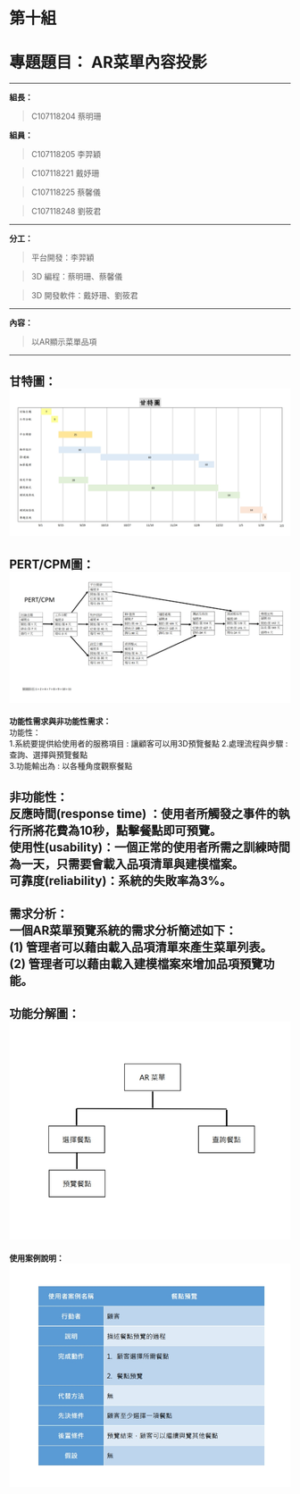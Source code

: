 # 第十組

# 專題題目： AR菜單內容投影
---
 **組長：**
> C107118204 蔡明珊 

 **組員：**
> C107118205 李羿穎

> C107118221 戴妤珊

> C107118225 蔡馨儀

> C107118248 劉筱君
---
**分工：**
> 平台開發：李羿穎

> 3D 編程：蔡明珊、蔡馨儀

> 3D 開發軟件：戴妤珊、劉筱君
---
**內容：**
> 以AR顯示菜單品項
---
**甘特圖：**
![](甘特圖.jpg "甘特圖")
---
**PERT/CPM圖：**
![](pert.jpg "PERT/CPM圖")
----  
**功能性需求與非功能性需求：**   
功能性：  
1.系統要提供給使用者的服務項目 : 讓顧客可以用3D預覽餐點 
2.處理流程與步驟 : 查詢、選擇與預覽餐點  
3.功能輸出為 : 以各種角度觀察餐點   
  
非功能性：   
反應時間(response time) ：使用者所觸發之事件的執行所將花費為10秒，點擊餐點即可預覽。   
使用性(usability)：一個正常的使用者所需之訓練時間為一天，只需要會載入品項清單與建模檔案。  
可靠度(reliability)：系統的失敗率為3%。   
----  
**需求分析：**   
一個AR菜單預覽系統的需求分析簡述如下：  
(1) 管理者可以藉由載入品項清單來產生菜單列表。 
(2) 管理者可以藉由載入建模檔案來增加品項預覽功能。   
----  
**功能分解圖：**  
![](功能分解圖.jpg "功能分解圖")  
----  
**使用案例說明：** 
![](使用案例說明.jpg "使用案例說明")
